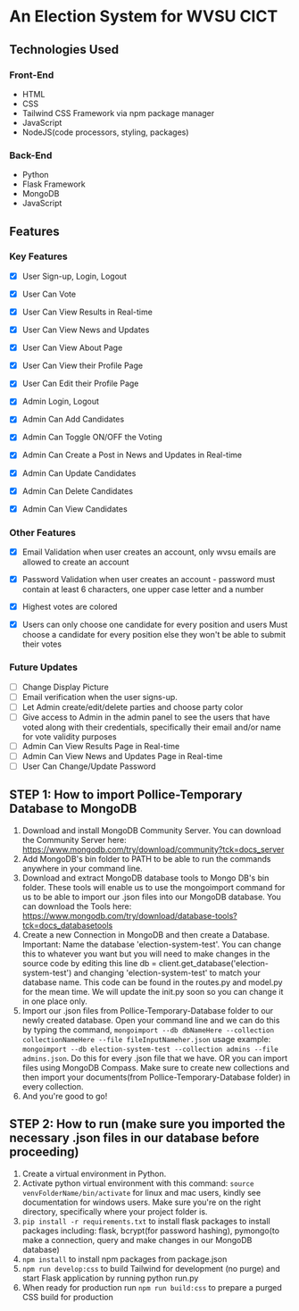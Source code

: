 # An Election System for WVSU CICT 

## Technologies Used

### Front-End
- HTML
- CSS
- Tailwind CSS Framework via npm package manager
- JavaScript
- NodeJS(code processors, styling, packages)

### Back-End
- Python
- Flask Framework
- MongoDB
- JavaScript

## Features

### Key Features
- [x] User Sign-up, Login, Logout
- [x] User Can Vote
- [x] User Can View Results in Real-time
- [x] User Can View News and Updates
- [x] User Can View About Page
- [x] User Can View their Profile Page
- [x] User Can Edit their Profile Page
- [x] Admin Login, Logout
- [x] Admin Can Add Candidates
- [x] Admin Can Toggle ON/OFF the Voting
- [x] Admin Can Create a Post in News and Updates in Real-time
- [x] Admin Can Update Candidates
- [x] Admin Can Delete Candidates
- [x] Admin Can View Candidates


### Other Features
- [x] Email Validation when user creates an account, only wvsu emails are allowed to create an account
- [x] Password Validation when user creates an account - password must contain at least 6 characters, one upper case letter and a number
- [x] Highest votes are colored
- [x] Users can only choose one candidate for every position and users Must choose a candidate for every position else they won't be able to submit their votes


### Future Updates
- [ ] Change Display Picture
- [ ] Email verification when the user signs-up.
- [ ] Let Admin create/edit/delete parties and choose party color
- [ ] Give access to Admin in the admin panel to see the users that have voted along with their credentials, specifically their email and/or name for vote validity purposes
- [ ] Admin Can View Results Page in Real-time
- [ ] Admin Can View News and Updates Page in Real-time
- [ ] User Can Change/Update Password

## STEP 1: How to import Pollice-Temporary Database to MongoDB

1. Download and install MongoDB Community Server. You can download the Community Server here: https://www.mongodb.com/try/download/community?tck=docs_server
2. Add MongoDB's bin folder to PATH to be able to run the commands anywhere in your command line.
3. Download and extract MongoDB database tools to Mongo DB's bin folder. These tools will enable us to use the mongoimport command for us to be able to import our .json files into our MongoDB database. You can download the Tools here: https://www.mongodb.com/try/download/database-tools?tck=docs_databasetools
4. Create a new Connection in MongoDB and then create a Database. Important: Name the database 'election-system-test'. You can change this to whatever you want but you will need to make changes in the source code by editing this line db = client.get_database('election-system-test') and changing 'election-system-test' to match your database name. This code can be found in the routes.py and model.py for the mean time. We will update the init.py soon so you can change it in one place only.
5. Import our .json files from Pollice-Temporary-Database folder to our newly created database. Open your command line and we can do this by typing the command, `mongoimport --db dbNameHere --collection collectionNameHere --file fileInputNameher.json` usage example: `mongoimport --db election-system-test --collection admins --file admins.json`. Do this for every .json file that we have.
OR you can import files using MongoDB Compass. Make sure to create new collections and then import your documents(from Pollice-Temporary-Database folder) in every collection.
6. And you're good to go!

## STEP 2: How to run (make sure you imported the necessary .json files in our database before proceeding)

1. Create a virtual environment in Python.
2. Activate python virtual environment with this command: `source venvFolderName/bin/activate` for linux and mac users, kindly see documentation for windows users. Make sure you're on the right directory, specifically where your project folder is.
3. `pip install -r requirements.txt` to install flask packages to install packages including: flask, bcrypt(for password hashing), pymongo(to make a connection, query and make changes in our MongoDB database)
5. `npm install` to install npm packages from package.json
6. `npm run develop:css` to build Tailwind for development (no purge) and start Flask application by running python run.py
7. When ready for production run `npm run build:css` to prepare a purged CSS build for production

